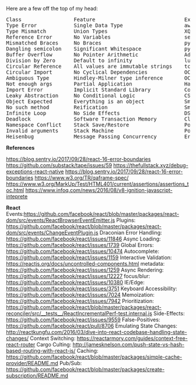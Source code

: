 Here are a few off the top of my head:

<pre>
Class                 Feature                             Example
Type Error            Single Data Type                    awk
Type Mismatch         Union Types                         XQuery
Reference Error       No Variables                        sed
Mismatched Braces     No Braces                           python
Dangling semicolon    Significant Whitespace              python
Buffer Overflow       No Pointer Arithmetic               Ada
Division by Zero      Default to infinity                 lua
Circular Reference    All values are immutable strings    tcl
Circular Import       No Cyclical Dependencies            OCaml
Ambiguous Type        Hindley-Milner type inference       OCaml
Not enough args       Partial Application                 Haxe
Import Error          Implicit Standard Library           Coldfusion
Leaky Abstraction     No Conditional Logic                CSS
Object Expected       Everything is an object             SmallTalk
No such method        Reification                         SmallTalk
Infinite Loop         No Side Effects                     DSSSL
Deadlock              Software Transaction Memory         Clojure
Namespace Conflict    Stack Save/Restore                  PostScript
Invalid arguments     Stack Machine                       PostScript
Heisenbug             Message Passing Concurrency         Erlang
</pre>


**References**

https://blog.sentry.io/2017/09/28/react-16-error-boundaries
https://github.com/substack/tape/issues/59
https://thefullstack.xyz/debug-exceptions-react-native
https://blog.sentry.io/2017/09/28/react-16-error-boundaries
https://www.w3.org/TR/qaframe-spec/
https://www.w3.org/MarkUp/Test/HTML401/current/assertions/assertions_toc.html
https://www.infoq.com/news/2016/08/v8-ignition-javascript-inteprete

**React**
Events:https://github.com/facebook/react/blob/master/packages/react-dom/src/events/ReactBrowserEventEmitter.js
Plugins: https://github.com/facebook/react/blob/master/packages/react-dom/src/events/ChangeEventPlugin.js
Draconian Error Handling: https://github.com/facebook/react/issues/11846
Async Loading: https://github.com/facebook/react/issues/1739
Global Errors: https://github.com/facebook/react/issues/10474
Autocomplete: https://github.com/facebook/react/issues/1159
Interactive Validation: https://reactjs.org/docs/uncontrolled-components.html 
metadata: https://github.com/facebook/react/issues/1259
Async Rendering: https://github.com/facebook/react/issues/12227
focus/blur: https://github.com/facebook/react/issues/10380
IE/Edge: https://github.com/facebook/react/issues/3751
Keyboard Accessibility: https://github.com/facebook/react/issues/7024
Memoization: https://github.com/facebook/react/issues/7942
Prioritization: https://github.com/facebook/react/blob/master/packages/react-reconciler/src/__tests__/ReactIncrementalPerf-test.internal.js
Side-Effects: https://github.com/facebook/react/issues/9559
False-Positives: https://github.com/facebook/react/pull/8706
Emulating State Changes: http://reactkungfu.com/2016/03/dive-into-react-codebase-handling-state-changes/
Context Switching: https://reactarmory.com/guides/context-free-react-router
Cargo Culting: http://jamesknelson.com/push-state-vs-hash-based-routing-with-react-js/
Caching: https://github.com/facebook/react/blob/master/packages/simple-cache-provider/README.md
Pub/Sub: https://github.com/facebook/react/blob/master/packages/create-subscription/README.md